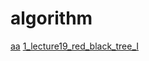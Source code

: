 # algorithm
[aa](1_lecture19_red_black_tree_I.pdf#page=3)
[1_lecture19_red_black_tree_I](1_lecture19_red_black_tree_I.pdf)